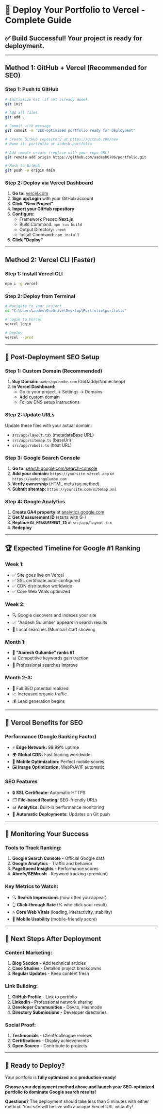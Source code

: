 # 🚀 **Deploy Your Portfolio to Vercel - Complete Guide**

## ✅ **Build Successful!** Your project is ready for deployment.

---

## **Method 1: GitHub + Vercel (Recommended for SEO)**

### **Step 1: Push to GitHub**
```bash
# Initialize Git (if not already done)
git init

# Add all files
git add .

# Commit with message
git commit -m "SEO-optimized portfolio ready for deployment"

# Create GitHub repository at https://github.com/new
# Name it: portfolio or aadesh-portfolio

# Add remote origin (replace with your repo URL)
git remote add origin https://github.com/aadesh0706/portfolio.git

# Push to GitHub
git push -u origin main
```

### **Step 2: Deploy via Vercel Dashboard**
1. **Go to:** [vercel.com](https://vercel.com)
2. **Sign up/Login** with your GitHub account
3. **Click "New Project"**
4. **Import your GitHub repository**
5. **Configure:**
   - Framework Preset: **Next.js**
   - Build Command: `npm run build`
   - Output Directory: `.next`
   - Install Command: `npm install`
6. **Click "Deploy"**

---

## **Method 2: Vercel CLI (Faster)**

### **Step 1: Install Vercel CLI**
```bash
npm i -g vercel
```

### **Step 2: Deploy from Terminal**
```bash
# Navigate to your project
cd "C:\Users\aades\OneDrive\Desktop\Portfolio\portfolio"

# Login to Vercel
vercel login

# Deploy
vercel --prod
```

---

## **🎯 Post-Deployment SEO Setup**

### **Step 1: Custom Domain (Recommended)**
1. **Buy Domain:** `aadeshgulumbe.com` (GoDaddy/Namecheap)
2. **In Vercel Dashboard:**
   - Go to your project → Settings → Domains
   - Add custom domain
   - Follow DNS setup instructions

### **Step 2: Update URLs**
Update these files with your actual domain:
- `src/app/layout.tsx` (metadataBase URL)
- `src/app/sitemap.ts` (baseUrl)
- `src/app/robots.ts` (host URL)

### **Step 3: Google Search Console**
1. **Go to:** [search.google.com/search-console](https://search.google.com/search-console)
2. **Add your domain:** `https://yoursite.vercel.app` or `https://aadeshgulumbe.com`
3. **Verify ownership** (HTML meta tag method)
4. **Submit sitemap:** `https://yoursite.com/sitemap.xml`

### **Step 4: Google Analytics**
1. **Create GA4 property** at [analytics.google.com](https://analytics.google.com)
2. **Get Measurement ID** (starts with G-)
3. **Replace `GA_MEASUREMENT_ID`** in `src/app/layout.tsx`
4. **Redeploy**

---

## **🏆 Expected Timeline for Google #1 Ranking**

### **Week 1:**
- ✅ Site goes live on Vercel
- ✅ SSL certificate auto-configured
- ✅ CDN distribution worldwide
- ✅ Core Web Vitals optimized

### **Week 2:**
- 🔍 Google discovers and indexes your site
- 📈 "Aadesh Gulumbe" appears in search results
- 🎯 Local searches (Mumbai) start showing

### **Month 1:**
- 🥇 **"Aadesh Gulumbe" ranks #1**
- 📊 Competitive keywords gain traction
- 💼 Professional searches improve

### **Month 2-3:**
- 🚀 Full SEO potential realized
- 📈 Increased organic traffic
- 💰 Lead generation begins

---

## **🔧 Vercel Benefits for SEO**

### **Performance (Google Ranking Factor)**
- ⚡ **Edge Network:** 99.99% uptime
- 🌍 **Global CDN:** Fast loading worldwide
- 📱 **Mobile Optimization:** Perfect mobile scores
- 🖼️ **Image Optimization:** WebP/AVIF automatic

### **SEO Features**
- 🔒 **SSL Certificate:** Automatic HTTPS
- 🗂️ **File-based Routing:** SEO-friendly URLs
- 📊 **Analytics:** Built-in performance monitoring
- 🔄 **Automatic Deployments:** Updates on Git push

---

## **📱 Monitoring Your Success**

### **Tools to Track Ranking:**
1. **Google Search Console** - Official Google data
2. **Google Analytics** - Traffic and behavior
3. **PageSpeed Insights** - Performance scores
4. **Ahrefs/SEMrush** - Keyword tracking (premium)

### **Key Metrics to Watch:**
- 🔍 **Search Impressions** (how often you appear)
- 👆 **Click-through Rate** (% who click your result)
- ⚡ **Core Web Vitals** (loading, interactivity, stability)
- 📱 **Mobile Usability** (mobile-friendly score)

---

## **🎯 Next Steps After Deployment**

### **Content Marketing:**
1. **Blog Section** - Add technical articles
2. **Case Studies** - Detailed project breakdowns
3. **Regular Updates** - Keep content fresh

### **Link Building:**
1. **GitHub Profile** - Link to portfolio
2. **LinkedIn** - Professional network sharing
3. **Developer Communities** - Dev.to, Hashnode
4. **Directory Submissions** - Developer directories

### **Social Proof:**
1. **Testimonials** - Client/colleague reviews
2. **Certifications** - Display achievements
3. **Open Source** - Contribute to projects

---

## **🚀 Ready to Deploy?**

Your portfolio is **fully optimized** and **production-ready**! 

**Choose your deployment method above and launch your SEO-optimized portfolio to dominate Google search results!**

**Questions?** The deployment should take less than 5 minutes with either method. Your site will be live with a unique Vercel URL instantly!

